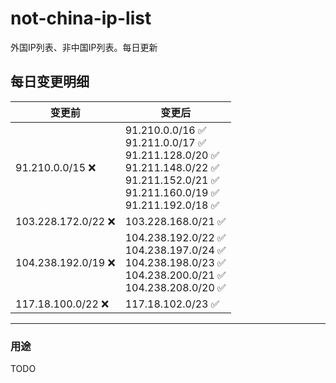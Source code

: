 # not-china-ip-list
外国IP列表、非中国IP列表。每日更新

每日变更明细
--------------------
|  变更前   | 变更后 |
|  ----  | ----  |
|  91.210.0.0/15 :x:  | 91.210.0.0/16 :white_check_mark: <br> 91.211.0.0/17 :white_check_mark: <br> 91.211.128.0/20 :white_check_mark: <br> 91.211.148.0/22 :white_check_mark: <br> 91.211.152.0/21 :white_check_mark: <br> 91.211.160.0/19 :white_check_mark: <br> 91.211.192.0/18 :white_check_mark: <br>  | 
|  103.228.172.0/22 :x:  | 103.228.168.0/21 :white_check_mark: | 
|  104.238.192.0/19 :x:  | 104.238.192.0/22 :white_check_mark: <br> 104.238.197.0/24 :white_check_mark: <br> 104.238.198.0/23 :white_check_mark: <br> 104.238.200.0/21 :white_check_mark: <br> 104.238.208.0/20 :white_check_mark: <br>  | 
|  117.18.100.0/22 :x:  | 117.18.102.0/23 :white_check_mark: | 

--------------------
### 用途
TODO
